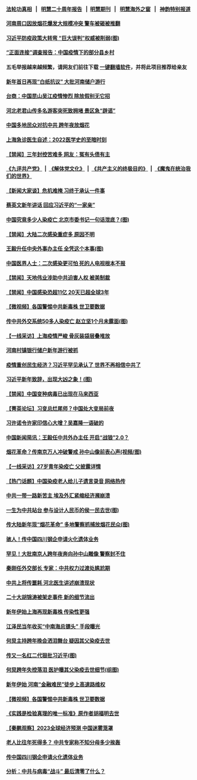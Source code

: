#### [法轮功真相](https://github.com/gfw-breaker/truth/blob/master/README.md?t=0) &nbsp;&nbsp;|&nbsp;&nbsp; [明慧二十周年报告](https://github.com/gfw-breaker/mh-reports/blob/master/README.md?t=0) &nbsp;&nbsp;|&nbsp;&nbsp;[明慧期刊](https://github.com/gfw-breaker/mh-qikan) &nbsp;&nbsp;|&nbsp;&nbsp; [明慧海外之窗](https://github.com/gfw-breaker/mh-news/blob/master/README.md?t=0) &nbsp;&nbsp;|&nbsp;&nbsp; [神韵特别报道](https://github.com/gfw-breaker/mh-news/blob/master/shenyun.md?t=0)
#### [ 河南周口因放烟花爆发大规模冲突 警车被砸被推翻](https://github.com/gfw-breaker/banned-news1/blob/master/pages/prog204/a103615032.md)
#### [ 习近平防疫政策大转弯 “巨大误判”权威被削弱(图)](https://github.com/gfw-breaker/banned-news1/blob/master/pages/p2/1025501.md)
#### [ “正面连接”调查报告：中国疫情下的部分县乡村](https://github.com/gfw-breaker/banned-news1/blob/master/pages/prog204/a103615026.md)
#### 五毛举报越来越频繁，请网友们前往下载 [一键翻墙软件](https://github.com/gfw-breaker/ssr-accounts)，并将此项目推荐给亲友
#### [ 新年首日再现“白纸抗议” 大批河南储户游行](https://github.com/gfw-breaker/banned-news1/blob/master/pages/prog204/a103613977.md)
#### [ 台商：中国昆山吴江疫情惨烈 除放假别无它招](https://github.com/gfw-breaker/banned-news1/blob/master/pages/prog204/a103614689.md)
#### [ 河北老君山传多名游客突死致拥堵 景区急“辟谣”](https://github.com/gfw-breaker/banned-news1/blob/master/pages/prog204/a103614601.md)
#### [ 中国多地民众对抗中共 跨年夜放烟花](https://github.com/gfw-breaker/banned-news1/blob/master/pages/prog204/a103614148.md)
#### [ 上海急诊医生自述：2022医学史的至暗时刻](https://github.com/gfw-breaker/banned-news1/blob/master/pages/prog204/a103615120.md)
#### [ 【禁闻】三年封控苦难多 网友：冤有头债有主](https://github.com/gfw-breaker/banned-news1/blob/master/pages/prog204/a103614629.md)
#### [《九评共产党》](https://github.com/begood0513/9ping.md/blob/master/README.md) &nbsp;|&nbsp; [《解体党文化》](../../../../jtdwh.md/blob/master/README.md)  &nbsp;|&nbsp; [《共产主义的终极目的》](../../../../gczydzjmd.md/blob/master/README.md) &nbsp;|&nbsp; [《魔鬼在统治我们的世界》](../../../../mgztzwmdsj.md/blob/master/README.md) 
#### [ 【新闻大家谈】危机难掩 习终于承认一件事](https://github.com/gfw-breaker/banned-news1/blob/master/pages/nsc413/n13898011.md)
#### [ 蔡英文新年讲话 回应习近平的“一家亲”](https://github.com/gfw-breaker/banned-news1/blob/master/pages/prog204/a103613909.md)
#### [ 中国究竟多少人染疫亡 北京市委书记一句话泄底？(图)](https://github.com/gfw-breaker/banned-news1/blob/master/pages/p1/1025551.md)
#### [ 【禁闻】大陆二次感染重症多 原因不明](https://github.com/gfw-breaker/banned-news1/blob/master/pages/prog204/a103614623.md)
#### [ 王毅升任中央外事办主任 全凭这个本事(图)](https://github.com/gfw-breaker/banned-news1/blob/master/pages/p2/1025433.md)
#### [ 中国医界人士：二次感染更可怕 死的人电视根本不报](https://github.com/gfw-breaker/banned-news1/blob/master/pages/prog204/a103614083.md)
#### [ 【禁闻】天地伟业涉助中共迫害人权 被美制裁](https://github.com/gfw-breaker/banned-news1/blob/master/pages/prog204/a103614621.md)
#### [ 【禁闻】中国感染恐超11亿 20天已超全球3年](https://github.com/gfw-breaker/banned-news1/blob/master/pages/prog204/a103614634.md)
#### [ 【微视频】各国警惕中共新毒株 世卫要数据](https://github.com/gfw-breaker/banned-news1/blob/master/pages/prog204/a103614630.md)
#### [ 传中共外交系统50多人染疫亡 赵立坚1个月未露面(图)](https://github.com/gfw-breaker/banned-news1/blob/master/pages/p2/1025488.md)
#### [ 【一线采访】上海疫情严峻 骨灰装袋层叠堆放](https://github.com/gfw-breaker/banned-news1/blob/master/pages/prog204/a103614792.md)
#### [ 河南村镇银行储户新年游行被抓](https://github.com/gfw-breaker/banned-news1/blob/master/pages/prog204/a103614146.md)
#### [ 疫情重创民生经济？习近平罕见承认了 世界不再相信中共了](https://github.com/gfw-breaker/banned-news1/blob/master/pages/soh5/684384.md)
#### [ 习近平新年致辞，出现大凶之象！(图)](https://github.com/gfw-breaker/banned-news1/blob/master/pages/p2/1025415.md)
#### [ 【禁闻】中国变种病毒已出现在马来西亚](https://github.com/gfw-breaker/banned-news1/blob/master/pages/prog204/a103614618.md)
#### [ 【菁英论坛】习变总烂尾师？中国处大变局前夜](https://github.com/gfw-breaker/banned-news1/blob/master/pages/nsc413/n13898133.md)
#### [ 习许诺令许家印信心大增？吴嘉隆一语破的](https://github.com/gfw-breaker/banned-news1/blob/master/pages/soh5/684363.md)
#### [ 中国新闻简讯：王毅任中共外办主任 开启“战狼”2.0？](https://github.com/gfw-breaker/banned-news1/blob/master/pages/prog204/a103613701.md)
#### [ 烟花革命？传南京万人冲破警戒 孙中山像前表心声(视频/图)](https://github.com/gfw-breaker/banned-news1/blob/master/pages/p1/1025546.md)
#### [ 【一线采访】27岁青年染疫亡 父披露详情](https://github.com/gfw-breaker/banned-news1/blob/master/pages/nsc413/n13898068.md)
#### [ 【热门话题】中国染疫老人给儿子遗言录音 网络热传](https://github.com/gfw-breaker/banned-news1/blob/master/pages/prog204/a103614089.md)
#### [ 中共一带一路新苦主 埃及外汇紧缩经济濒崩溃](https://github.com/gfw-breaker/banned-news1/blob/master/pages/prog204/a103614033.md)
#### [ 一生为中共站台 参与设计人民币的侯一民去世(图)](https://github.com/gfw-breaker/banned-news1/blob/master/pages/p2/1025507.md)
#### [ 传大陆新年现“烟花革命” 多地警察抓捕放烟花民众(图)](https://github.com/gfw-breaker/banned-news1/blob/master/pages/p1/1025515.md)
#### [ 骇人！传中国四川钢企申请火化遗体业务](https://github.com/gfw-breaker/banned-news1/blob/master/pages/prog204/a103614029.md)
#### [ 罕见！大批南京人跨年夜奔向孙中山雕像 警察封不住](https://github.com/gfw-breaker/banned-news1/blob/master/pages/soh5/684444.md)
#### [ 秦刚任外交部长 专家：中共权力过渡处尴尬期](https://github.com/gfw-breaker/banned-news1/blob/master/pages/nsc413/n13897780.md)
#### [ 中共上将传噩耗 河北医生讲述崩溃现状](https://github.com/gfw-breaker/banned-news1/blob/master/pages/soh5/684336.md)
#### [ 二十大胡锦涛被架走事件 新的细节流出](https://github.com/gfw-breaker/banned-news1/blob/master/pages/prog204/a103571309.md)
#### [ 新年伊始上海再现新毒株 传染性更强](https://github.com/gfw-breaker/banned-news1/blob/master/pages/prog204/a103614127.md)
#### [ 江泽民当年收买“中南海总镖头” 手段曝光](https://github.com/gfw-breaker/banned-news1/blob/master/pages/prog204/a103611887.md)
#### [ 何炅主持跨年晚会洒泪舞台 疑因其父染疫去世](https://github.com/gfw-breaker/banned-news1/blob/master/pages/nsc413/n13898127.md)
#### [ 传又一名红二代狠批习近平(图)](https://github.com/gfw-breaker/banned-news1/blob/master/pages/p2/1025294.md)
#### [ 何炅跨年失控落泪 医护曝其父染疫去世细节(组图)](https://github.com/gfw-breaker/banned-news1/blob/master/pages/p1/1025517.md)
#### [ 新年伊始 河南“金融难民”徒步上高速路维权](https://github.com/gfw-breaker/banned-news1/blob/master/pages/nsc413/n13897842.md)
#### [ 【微视频】各国警惕中共新毒株 世卫要数据](https://github.com/gfw-breaker/banned-news1/blob/master/pages/nsc413/n13897332.md)
#### [ 《实践是检验真理的唯一标准》原作者胡福明去世](https://github.com/gfw-breaker/banned-news1/blob/master/pages/prog204/a103614116.md)
#### [ 【秦鹏观察】2023全球经济预测 中国迷雾笼罩](https://github.com/gfw-breaker/banned-news1/blob/master/pages/nsc413/n13898147.md)
#### [ 老人比往年死得多？ 中共专家称不知分母多少挨轰](https://github.com/gfw-breaker/banned-news1/blob/master/pages/nsc413/n13897749.md)
#### [ 传中国四川钢企申请火化遗体业务](https://github.com/gfw-breaker/banned-news1/blob/master/pages/soh5/684447.md)
#### [ 分析：中共与病毒“战斗” 最后清零了什么？](https://github.com/gfw-breaker/banned-news1/blob/master/pages/nsc413/n13888429.md)
